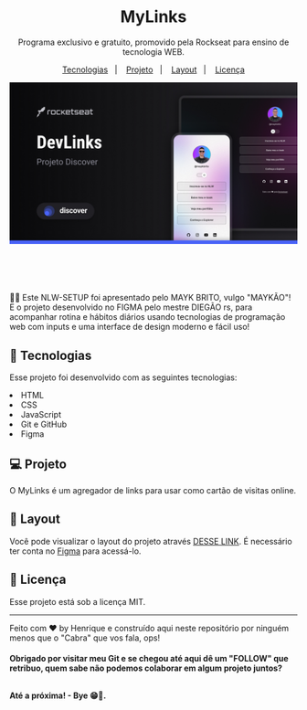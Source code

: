 <h1 align="center"> MyLinks </h1>

<p align="center">
Programa exclusivo e gratuito, promovido pela Rockseat para ensino de tecnologia WEB. <br/>
</p>

<p align="center">
  <a href="#-tecnologias">Tecnologias</a>&nbsp;&nbsp;&nbsp;|&nbsp;&nbsp;&nbsp;
  <a href="#-projeto">Projeto</a>&nbsp;&nbsp;&nbsp;|&nbsp;&nbsp;&nbsp;
  <a href="#-layout">Layout</a>&nbsp;&nbsp;&nbsp;|&nbsp;&nbsp;&nbsp;
  <a href="#memo-licença">Licença</a>
</p>

<p align="center">
  <img alt="MyLinks" src=".github/preview.jpg">
</p>

<br>

<br>
<br>

<br>
🧑‍🚀 Este NLW-SETUP foi apresentado pelo MAYK BRITO, vulgo "MAYKÃO"! E o projeto desenvolvido no FIGMA pelo mestre DIEGÃO rs, para acompanhar rotina e hábitos diários usando tecnologias de programação web com inputs e uma interface de design moderno e fácil uso!

<br>

## 🚀 Tecnologias

Esse projeto foi desenvolvido com as seguintes tecnologias:

<li> HTML
<li> CSS
<li> JavaScript
<li> Git e GitHub
<li> Figma

## 💻 Projeto

O MyLinks é um agregador de links para usar como cartão de visitas online.


## 🔖 Layout

Você pode visualizar o layout do projeto através [DESSE LINK](https://www.figma.com/community/file/1187422022288947321/devlinks-projeto-discover).
É necessário ter conta no [Figma](https://figma.com) para acessá-lo.

## :memo: Licença

Esse projeto está sob a licença MIT.

---

Feito com ♥ by Henrique e construído aqui neste repositório por ninguém menos que o "Cabra" que vos fala, ops!

<h4> Obrigado por visitar meu Git e se chegou até aqui dê um "FOLLOW" que retribuo, quem sabe não podemos colaborar em algum projeto juntos?
  <br>
  <br>
<p> Até a próxima! - Bye 😁🖖.
